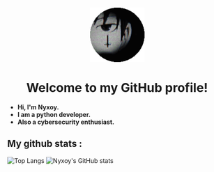 <p align="center">
  <img src="nyxoy.png" alt="nyx" width="125">
</p>

<h1 align="center">Welcome to my GitHub profile!</h1>

- **Hi, I'm Nyxoy.**
- **I am a python developer.**
- **Also a cybersecurity enthusiast.**

## My github stats :

![Top Langs](https://github-readme-stats.vercel.app/api/top-langs/?username=Nyxoy201&theme=cobalt)
![Nyxoy's GitHub stats](https://github-readme-stats.vercel.app/api?username=Nyxoy201&theme=dark)

